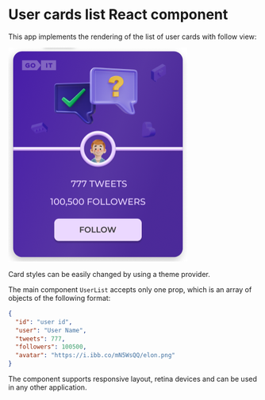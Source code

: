 # User cards list React component

This app implements the rendering of the list of user cards with follow view:

![user card](./assets/usercard.png)

Card styles can be easily changed by using a theme provider.

The main component `UserList` accepts only one prop, which is an array of
objects of the following format:

```json
{
  "id": "user id",
  "user": "User Name",
  "tweets": 777,
  "followers": 100500,
  "avatar": "https://i.ibb.co/mN5WsQQ/elon.png"
}
```

The component supports responsive layout, retina devices and can be used in any
other application.
